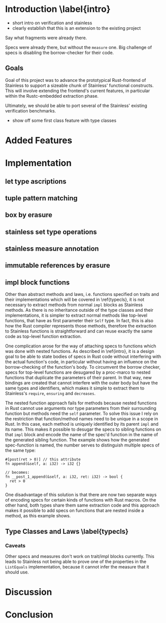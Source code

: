 # Introduction \label{intro}

- short intro on verification and stainless
- clearly establish that this is an extension to the existing project

Say what fragments were already there.

Specs were already there, but without the `measure` one. Big challenge of specs
is disabling the borrow-checker for their code.

## Goals

Goal of this project was to advance the prototypical Rust-frontend of Stainless
to support a sizeable chunk of Stainless' functional constructs. This will
involve extending the frontend's current features, in particular within the
Rustc-embedded extraction phase.

Ultimately, we should be able to port several of the Stainless' existing
verification benchmarks.

- show off some first class feature with type classes

# Added Features

# Implementation

## let type ascriptions

## tuple pattern matching

## box by erasure

## stainless set type operations

## stainless measure annotation

## immutable references by erasure

## impl block functions

Other than abstract methods and laws, i.e. functions specified on traits and
their implementations which will be covered in \ref{typecls}, it is not
necessary to extract methods from normal `impl` blocks as Stainless methods. As
there is no inheritance outside of the type classes and their implementations,
it is simpler to extract normal methods like top-level functions, that have as
first parameter their `Self` type. In fact, this is also how the Rust compiler
represents those methods, therefore the extraction to Stainless functions is
straightforward and can reuse exactly the same code as top-level function
extraction.

One complication arose for the way of attaching specs to functions which was
done with nested functions. As described in \ref{intro}, it is a design goal to
be able to state bodies of specs in Rust code without interfering with the
actual function's code, in particular without having an influence on the
borrow-checking of the function's body. To circumvent the borrow checker, specs
for top-level functions are desugared by a proc-marco to nested functions that
duplicate the parameters of their parent. In that way, new bindings are created
that cannot interfere with the outer body but have the same types and
identifiers, which makes it simple to extract them to Stainless's `require`,
`ensuring` and `decreases`.

The nested function approach fails for methods because nested functions in Rust
cannot use arguments nor type parameters from their surrounding function but
methods need the `self` parameter. To solve this issue I rely on the restriction
that function/method names need to be unique in a scope in Rust. In this case,
each method is uniquely identified by its parent `impl` and its name. This makes
it possible to desugar the specs to sibling functions on that `impl` block and
encode the name of the spec'd function in the name of the generated sibling
function. The example shows how the generated spec-function is named, the number
serves to distinguish multiple specs of the same type:

```{.rust caption="Attribute becomes a sibling function"}
#[post(ret > 0)] // this attribute
fn append(&self, a: i32) -> i32 {}

// becomes:
fn __post_1_append(&self, a: i32, ret: i32) -> bool {
  ret > 0
}
```

One disadvantage of this solution is that there are now two separate ways of
encoding specs for certain kinds of functions with Rust macros. On the other
hand, both types share them same extraction code and this approach makes it
possible to add specs on functions that are nested inside a method, as this
example shows.

## Type Classes and Laws \label{typecls}

### Caveats

Other specs and measures don't work on trait/impl blocks currently. This leads
to Stainless not being able to prove one of the properties in the `ListEquals`
implementation, because it cannot infer the measure that it should use.

# Discussion

# Conclusion
